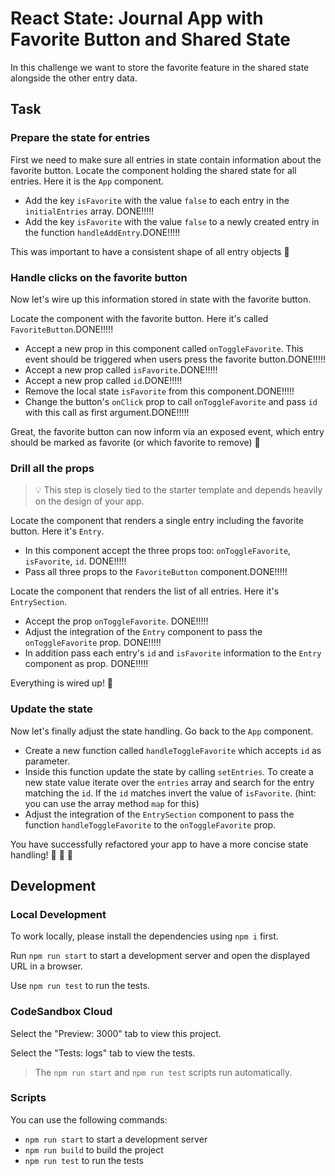 # React State: Journal App with Favorite Button and Shared State

In this challenge we want to store the favorite feature in the shared state alongside the other entry data.

## Task

### Prepare the state for entries

First we need to make sure all entries in state contain information about the favorite button. Locate the component holding the shared state for all entries. Here it is the `App` component.

- Add the key `isFavorite` with the value `false` to each entry in the `initialEntries` array. DONE!!!!!
- Add the key `isFavorite` with the value `false` to a newly created entry in the function `handleAddEntry`.DONE!!!!!

This was important to have a consistent shape of all entry objects 🚀

### Handle clicks on the favorite button

Now let's wire up this information stored in state with the favorite button.

Locate the component with the favorite button. Here it's called `FavoriteButton`.DONE!!!!!

- Accept a new prop in this component called `onToggleFavorite`. This event should be triggered when users press the favorite button.DONE!!!!!
- Accept a new prop called `isFavorite`.DONE!!!!!
- Accept a new prop called `id`.DONE!!!!!
- Remove the local state `isFavorite` from this component.DONE!!!!!
- Change the button's `onClick` prop to call `onToggleFavorite` and pass `id` with this call as first argument.DONE!!!!!

Great, the favorite button can now inform via an exposed event, which entry should be marked as favorite (or which favorite to remove) 🚀

### Drill all the props

> 💡 This step is closely tied to the starter template and depends heavily on the design of your app.

Locate the component that renders a single entry including the favorite button. Here it's `Entry`.

- In this component accept the three props too: `onToggleFavorite`, `isFavorite`, `id`. DONE!!!!!
- Pass all three props to the `FavoriteButton` component.DONE!!!!!

Locate the component that renders the list of all entries. Here it's `EntrySection`.

- Accept the prop `onToggleFavorite`. DONE!!!!!
- Adjust the integration of the `Entry` component to pass the `onToggleFavorite` prop. DONE!!!!!
- In addition pass each entry's `id` and `isFavorite` information to the `Entry` component as prop. DONE!!!!!

Everything is wired up! 🚀

### Update the state

Now let's finally adjust the state handling. Go back to the `App` component.

- Create a new function called `handleToggleFavorite` which accepts `id` as parameter.
- Inside this function update the state by calling `setEntries`. To create a new state value iterate over the `entries` array and search for the entry matching the `id`. If the `id` matches invert the value of `isFavorite`. (hint: you can use the array method `map` for this)
- Adjust the integration of the `EntrySection` component to pass the function `handleToggleFavorite` to the `onToggleFavorite` prop.

You have successfully refactored your app to have a more concise state handling! 🚀 🚀 🚀

## Development

### Local Development

To work locally, please install the dependencies using `npm i` first.

Run `npm run start` to start a development server and open the displayed URL in a browser.

Use `npm run test` to run the tests.

### CodeSandbox Cloud

Select the "Preview: 3000" tab to view this project.

Select the "Tests: logs" tab to view the tests.

> The `npm run start` and `npm run test` scripts run automatically.

### Scripts

You can use the following commands:

- `npm run start` to start a development server
- `npm run build` to build the project
- `npm run test` to run the tests
